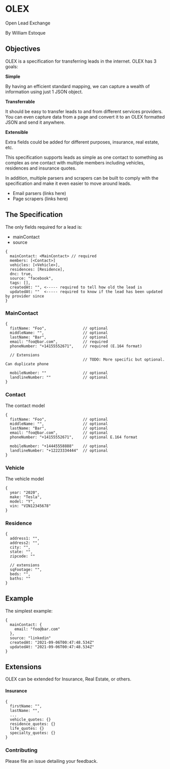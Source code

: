 # OLEX

Open Lead Exchange

By William Estoque

## Objectives

OLEX is a specification for transferring leads in the internet. OLEX has 3 goals:

**Simple**

By having an efficient standard mapping, we can capture a wealth of information
using just 1 JSON object.

**Transferrable**

It should be easy to transfer leads to and from
different services providers. You can even capture data from a page and convert
it to an OLEX formatted JSON and send it anywhere.

**Extensible**

Extra fields could be added for different purposes,
insurance, real estate, etc.

This specification supports leads as simple as one contact to something as complex as one
contact with multiple members including vehicles, residences and insurance quotes.

In addition, multiple parsers and scrapers can be built to comply with the specification
and make it even easier to move around leads.

- Email parsers (links here)
- Page scrapers (links here)

## The Specification

The only fields required for a lead is:

- mainContact
- source

```
{
  mainContact: <MainContact> // required
  members: [<Contact>]
  vehicles: [<Vehicle>],
  residences: [Residence],
  dnc: true,
  source: "facebook",
  tags: [],
  createdAt: "", <----- required to tell how old the lead is
  updatedAt: ""  <----- required to know if the lead has been updated by provider since
}
```

### MainContact

```
{
  fistName: "Foo",                // optional
  middleName: "",                 // optional
  lastName: "Bar",                // optional
  email: "foo@bar.com",           // required
  phoneNumber: "+14155552671",    // required (E.164 format)

  // Extensions
                                  // TODO: More specific but optional. Can duplicate phone

  mobileNumber: ""                // optional
  landlineNumber: ""              // optional
}
```

### Contact

The contact model

```
{
  fistName: "Foo",                // optional
  middleName: "",                 // optional
  lastName: "Bar",                // optional
  email: "foo@bar.com",           // optional
  phoneNumber: "+14155552671",    // optional E.164 format

  mobileNumber: "+14445558888"    // optional
  landlineNumber: "+12223334444"  // optional
}
```

### Vehicle

The vehicle model

```
{
  year: "2020",
  make: "Tesla",
  model: "Y",
  vin: "VIN12345678"
}
```

### Residence

```
{
  address1: "",
  address2: "",
  city: "",
  state: "",
  zipcode: ""

  // extensions
  sqFootage: "",
  beds: "",
  baths: ""
}
```

## Example

The simplest example:

```
{
  mainContact: {
    email: "foo@bar.com"
  },
  source: "linkedin"
  createdAt: "2021-09-06T00:47:48.534Z"
  updatedAt: "2021-09-06T00:47:48.534Z"
}
```

## Extensions

OLEX can be extended for Insurance, Real Estate, or others.

#### Insurance

```
{
  firstName: "",
  lastName: "",
  ...
  vehicle_quotes: {}
  residence_quotes: {}
  life_quotes: {}
  specialty_quotes: {}
}
```

### Contributing

Please file an issue detailing your feedback.
